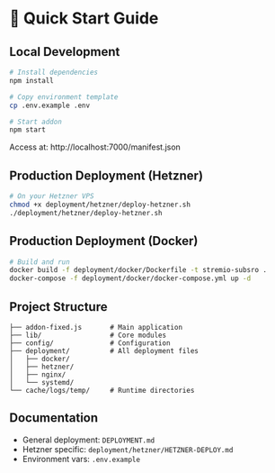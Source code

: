 # 🚀 Quick Start Guide

## Local Development

```bash
# Install dependencies
npm install

# Copy environment template
cp .env.example .env

# Start addon
npm start
```

Access at: http://localhost:7000/manifest.json

## Production Deployment (Hetzner)

```bash
# On your Hetzner VPS
chmod +x deployment/hetzner/deploy-hetzner.sh
./deployment/hetzner/deploy-hetzner.sh
```

## Production Deployment (Docker)

```bash
# Build and run
docker build -f deployment/docker/Dockerfile -t stremio-subsro .
docker-compose -f deployment/docker/docker-compose.yml up -d
```

## Project Structure

```
├── addon-fixed.js       # Main application
├── lib/                 # Core modules  
├── config/              # Configuration
├── deployment/          # All deployment files
│   ├── docker/         
│   ├── hetzner/        
│   ├── nginx/          
│   └── systemd/        
└── cache/logs/temp/     # Runtime directories
```

## Documentation

- General deployment: `DEPLOYMENT.md`
- Hetzner specific: `deployment/hetzner/HETZNER-DEPLOY.md`
- Environment vars: `.env.example`